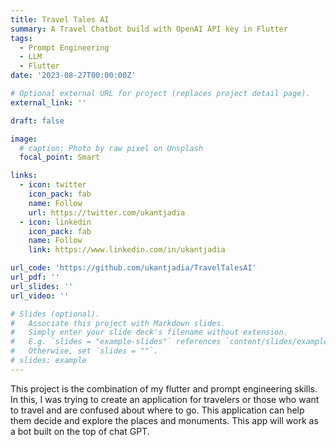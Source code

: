 ```yaml
---
title: Travel Tales AI
summary: A Travel Chatbot build with OpenAI API key in Flutter
tags:
  - Prompt Engineering
  - LLM
  - Flutter
date: '2023-08-27T00:00:00Z'

# Optional external URL for project (replaces project detail page).
external_link: ''

draft: false

image:
  # caption: Photo by raw pixel on Unsplash
  focal_point: Smart

links:
  - icon: twitter
    icon_pack: fab
    name: Follow
    url: https://twitter.com/ukantjadia
  - icon: linkedin
    icon_pack: fab
    name: Follow
    link: https://www.linkedin.com/in/ukantjadia

url_code: 'https://github.com/ukantjadia/TravelTalesAI'
url_pdf: ''
url_slides: ''
url_video: ''

# Slides (optional).
#   Associate this project with Markdown slides.
#   Simply enter your slide deck's filename without extension.
#   E.g. `slides = "example-slides"` references `content/slides/example-slides.md`.
#   Otherwise, set `slides = ""`.
# slides: example
---
```


This project is the combination of my flutter and prompt engineering skills. In this, I was trying to create an application for travelers or those who want to travel and are confused about where to go. This application can help them decide and explore the places and monuments. This app will work as a bot built on the top of chat GPT.